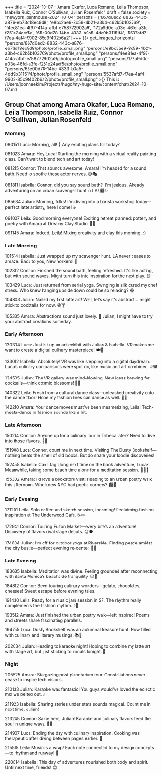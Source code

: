 +++
title = "2024-10-07 - Amara Okafor, Luca Romano, Leila Thompson, Isabella Ruiz, Connor O’Sullivan, Julian Rosenfeld"
draft = false
society = "newyork_penthouse-2024-10-04"
persons = ['867d0ed2-8832-443c-a876-eb73d18ec9d8', 'e8bc2ae9-8c59-4b21-a3b4-c62b5b103769', 'f4ee81ea-4f97-414a-afbf-e758772902a9', '172a9d0c-a03e-46fd-a3fe-f251e24aef5e', '65e00d78-14bc-4333-b0a5-4dd9b31151f4', '5537afd7-f7ea-4af4-9902-85c9f402b6a2']
+++
{{< get_images_horizontal "persons/867d0ed2-8832-443c-a876-eb73d18ec9d8/photo/profile_small.png" "persons/e8bc2ae9-8c59-4b21-a3b4-c62b5b103769/photo/profile_small.png" "persons/f4ee81ea-4f97-414a-afbf-e758772902a9/photo/profile_small.png" "persons/172a9d0c-a03e-46fd-a3fe-f251e24aef5e/photo/profile_small.png" "persons/65e00d78-14bc-4333-b0a5-4dd9b31151f4/photo/profile_small.png" "persons/5537afd7-f7ea-4af4-9902-85c9f402b6a2/photo/profile_small.png" >}}
This is /Users/joonheekim/Projects/hugo/my-hugo-site/content/chat/2024-10-07.md

## Group Chat among Amara Okafor, Luca Romano, Leila Thompson, Isabella Ruiz, Connor O’Sullivan, Julian Rosenfeld

### Morning

080151 Luca: Morning, all! 🍂 Any exciting plans for today?

081023 Amara: Hey Luca! Starting the morning with a virtual reality painting class. Can't wait to blend tech and art today!

081215 Connor: That sounds awesome, Amara! I’m headed for a sound bath. Need to soothe these actor nerves. 😅🎭

081811 Isabella: Connor, did you say sound bath?! I'm jealous. Already adventuring on an urban scavenger hunt in LA! 🏙️✨

085634 Julian: Morning, folks! I'm diving into a barista workshop today—perfect latte artistry, here I come! ☕️

091007 Leila: Good morning everyone! Exciting retreat planned: pottery and poetry with Amara at Dreamy Clay Studio. 🎨💃

091145 Amara: Indeed, Leila! Mixing creativity and clay this morning. :)

### Late Morning

101514 Isabella: Just wrapped up my scavenger hunt. LA never ceases to amaze. Back to you, New Yorkers! 📸
 
102312 Connor: Finished the sound bath, feeling refreshed. It's like acting, but with sound waves. Might turn this into inspiration for the next play. 😌

103429 Luca: Just returned from aerial yoga. Swinging in silk cured my chef stress. Who knew hanging upside down could be so relaxing? 😂

104803 Julian: Nailed my first latte art! Well, let’s say it's abstract... might stick to cocktails for now. 😆🍸

105335 Amara: Abstractions sound just lovely. 🤔 Julian, I might have to try your abstract creations someday.

### Early Afternoon

130304 Luca: Just hit up an art exhibit with Julian & Isabella. VR makes me want to create a digital culinary masterpiece! 🍽️🎨

133012 Isabella: Absolutely! VR was like stepping into a digital daydream. Luca’s culinary comparisons were spot on, like music and art combined. 🎶🖼️

134505 Julian: The VR gallery was mind-blowing! New ideas brewing for cocktails—think cosmic blossoms! 🌌🍹

140322 Leila: Fresh from a cultural dance class—unleashed creativity onto the dance floor! Hope my fashion lines can dance as well. 💃👗

142210 Amara: Your dance moves must’ve been mesmerizing, Leila! Tech-meets-dance in fashion sounds like a hit.

### Late Afternoon

150214 Connor: Anyone up for a culinary tour in Tribeca later? Need to dive into those flavors. 🧀🍫

151908 Luca: Connor, count me in next time. Visiting The Dusty Bookshelf—nothing beats the smell of old books. But do share your foodie discoveries!

152455 Isabella: Can I tag along next time on the book adventure, Luca? Meanwhile, taking some beach time alone for a meditation session. 🧘‍♀️🌊

155302 Amara: I’d love a bookstore visit! Heading to an urban poetry walk this afternoon. Who knew NYC had poetic corners? 🏙️📜

### Early Evening

171201 Leila: Solo coffee and sketch session, incoming! Reclaiming fashion inspiration at The Underwood Cafe. ☕️✏️

172941 Connor: Touring Fulton Market—every bite’s an adventure! Discovery of flavors rival stage debuts. 😉🍽️

174604 Julian: I’m off for outdoor yoga at Riverside. Finding peace amidst the city bustle—perfect evening re-center. 🧘‍♂️

### Late Evening

183635 Isabella: Meditation was divine. Feeling grounded after reconnecting with Santa Monica’s beachside tranquility. 😌🌴

184812 Connor: Been touring culinary wonders—gelato, chocolates, cheeses! Sweet escape before evening tales.

191430 Leila: Ready for a music jam session in SF. The rhythm really complements the fashion rhythm. 🎶👚

193512 Amara: Just finished the urban poetry walk—left inspired! Poems and streets share fascinating parallels. 

194755 Luca: Dusty Bookshelf was an autumnal treasure hunt. Now filled with culinary and literary musings. 📚🍂

202034 Julian: Heading to karaoke night! Hoping to combine my latte art with stage art, but just sticking to vocals tonight. 🎤

### Night

205525 Amara: Stargazing post planetarium tour. Constellations never cease to inspire tech visions. 

210133 Julian: Karaoke was fantastic! You guys would've loved the eclectic mix we belted out. 🎶

211923 Isabella: Sharing stories under stars sounds magical. Count me in next time, Julian!

213245 Connor: Same here, Julian! Karaoke and culinary flavors feed the soul in unique ways. 🥳🎤

214907 Luca: Ending the day with culinary inspiration. Cooking was therapeutic after diving between pages earlier. 🥘

215515 Leila: Music is a wrap! Each note connected to my design concepts—to rhythm and runway! 🌟

220814 Isabella: This day of adventures nourished both body and spirit. Until next time, friends! 😊
